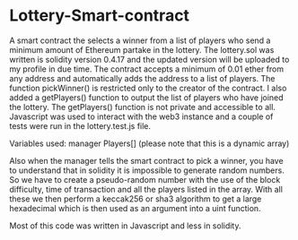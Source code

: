 # Lottery-Smart-contract
A smart contract the selects a winner from a list of players who send a minimum amount of Ethereum partake in the lottery.
The lottery.sol was written is solidity version 0.4.17 and the updated version will be uploaded to my profile in due time.
The contract accepts a minimum of 0.01 ether from any address and automatically adds the address to a list of players.
The function pickWinner() is restricted only to the creator of the contract.
I also added a getPlayers() function to output the list of players who have joined the lottery.
The getPlayers() function is not private and accessible to all.
Javascript was used to interact with the web3 instance and a couple of tests were run in the lottery.test.js file.

Variables used:
manager
Players[] (please note that this is a dynamic array)

Also when the manager tells the smart contract to pick a winner, you have to understand that in solidity it is impossible to generate random numbers.
So we have to create a pseudo-random number with the use of the block difficulty, time of transaction and all the players listed in the array.
With all these we then perform a keccak256 or sha3 algorithm to get a large hexadecimal which is then used as an argument into a uint function.

Most of this code was written in Javascript and less in solidity.
